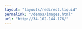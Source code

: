 ```yaml
---
layout: "layouts/redirect.liquid"
permalink: "/demos/images.html"
url: "http://34.102.144.176/"
---
```

